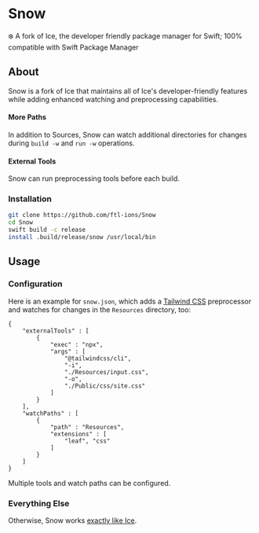 # Snow

❄️ A fork of Ice, the developer friendly package manager for Swift; 100% compatible with Swift Package Manager

## About

Snow is a fork of Ice that maintains all of Ice's developer-friendly features while adding enhanced watching and preprocessing capabilities.

#### More Paths

In addition to Sources, Snow can watch additional directories for changes during `build -w` and `run -w` operations.

#### External Tools

Snow can run preprocessing tools before each build.

### Installation

```bash
git clone https://github.com/ftl-ions/Snow
cd Snow
swift build -c release
install .build/release/snow /usr/local/bin
```

## Usage

### Configuration

Here is an example for `snow.json`, which adds a [Tailwind CSS](https://tailwindcss.com) preprocessor and watches for changes in the `Resources` directory, too:

```
{
    "externalTools" : [
        {
            "exec" : "npx",
            "args" : [
                "@tailwindcss/cli",
                "-i",
                "./Resources/input.css",
                "-o",
                "./Public/css/site.css"
            ]
        }
    ],
    "watchPaths" : [
        {
            "path" : "Resources",
            "extensions" : [
                "leaf", "css"
            ]
        }
    ]
}
```

Multiple tools and watch paths can be configured.

### Everything Else

Otherwise, Snow works [exactly like Ice](https://github.com/jakeheis/Ice?tab=readme-ov-file#imperatively-manage-packageswift).
